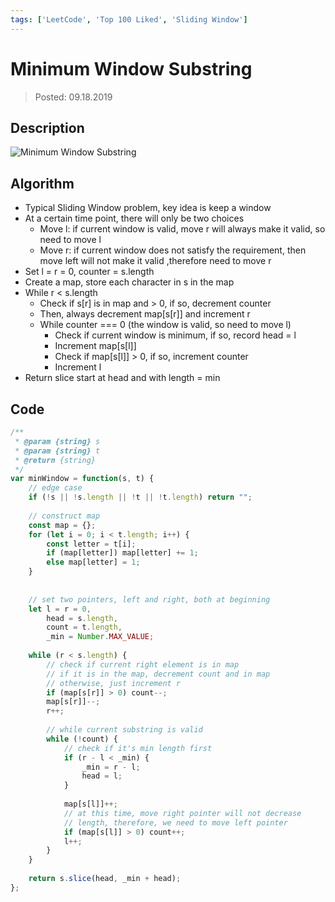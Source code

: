 ```yaml
---
tags: ['LeetCode', 'Top 100 Liked', 'Sliding Window']
---
```


# Minimum Window Substring

> Posted: 09.18.2019

<Tag />

## Description

![Minimum Window Substring](/minWindowStr.png)

## Algorithm

- Typical Sliding Window problem, key idea is keep a window 
- At a certain time point, there will only be two choices
  - Move l: if current window is valid, move r will always make it valid, so need to move l
  - Move r: if current window does not satisfy the requirement, then move left will not make it 
  valid ,therefore need to move r
- Set l = r = 0, counter = s.length
- Create a map, store each character in s in the map
- While r < s.length
  - Check if s[r] is in map and > 0, if so, decrement counter
  - Then, always decrement map[s[r]] and increment r
  - While counter === 0 (the window is valid, so need to move l)
    - Check if current window is minimum, if so, record head = l
    - Increment map[s[l]]
    - Check if map[s[l]] > 0, if so, increment counter
    - Increment l
- Return slice start at head and with length = min

## Code

```javascript
/**
 * @param {string} s
 * @param {string} t
 * @return {string}
 */
var minWindow = function(s, t) {
    // edge case
    if (!s || !s.length || !t || !t.length) return "";
    
    // construct map
    const map = {};
    for (let i = 0; i < t.length; i++) {
        const letter = t[i];
        if (map[letter]) map[letter] += 1;
        else map[letter] = 1;
    }
    
    
    // set two pointers, left and right, both at beginning
    let l = r = 0, 
        head = s.length, 
        count = t.length, 
        _min = Number.MAX_VALUE;
    
    while (r < s.length) {
        // check if current right element is in map
        // if it is in the map, decrement count and in map
        // otherwise, just increment r
        if (map[s[r]] > 0) count--;
        map[s[r]]--;
        r++;
            
        // while current substring is valid
        while (!count) {
            // check if it's min length first
            if (r - l < _min) {
                _min = r - l;
                head = l;
            }
            
            map[s[l]]++;
            // at this time, move right pointer will not decrease 
            // length, therefore, we need to move left pointer
            if (map[s[l]] > 0) count++;
            l++;
        }
    }
    
    return s.slice(head, _min + head);
};
```

<Disqus />